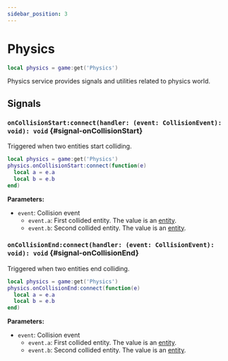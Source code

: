 ```yaml
---
sidebar_position: 3
---
```


# Physics

```lua
local physics = game:get('Physics')
```

Physics service provides signals and utilities related to physics world.

## Signals

### `onCollisionStart:connect(handler: (event: CollisionEvent): void): void` {#signal-onCollisionStart}

Triggered when two entities start colliding.

```lua
local physics = game:get('Physics')
physics.onCollisionStart:connect(function(e)
  local a = e.a
  local b = e.b
end)
```

**Parameters:**

- `event`: Collision event
  - `event.a`: First collided entity. The value is an [entity](../entity/entity.md).
  - `event.b`: Second collided entity. The value is an [entity](../entity/entity.md).


### `onCollisionEnd:connect(handler: (event: CollisionEvent): void): void` {#signal-onCollisionEnd}

Triggered when two entities end colliding.

```lua
local physics = game:get('Physics')
physics.onCollisionEnd:connect(function(e)
  local a = e.a
  local b = e.b
end)
```

**Parameters:**

- `event`: Collision event
  - `event.a`: First collided entity. The value is an [entity](../entity/entity.md).
  - `event.b`: Second collided entity. The value is an [entity](../entity/entity.md).
